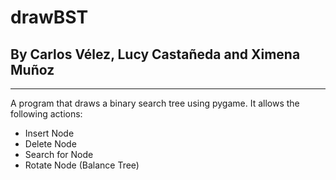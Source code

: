 # drawBST

## By Carlos Vélez, Lucy Castañeda and Ximena Muñoz

---

A program that draws a binary search tree using pygame.
It allows the following actions:
 - Insert Node
 - Delete Node
 - Search for Node
 - Rotate Node (Balance Tree)
